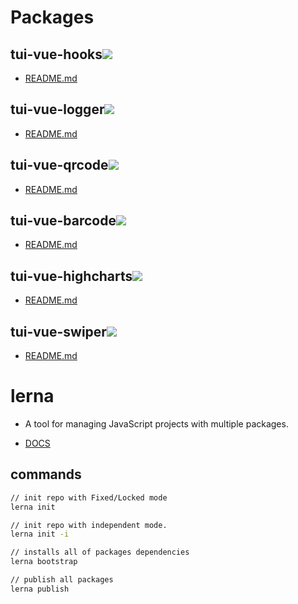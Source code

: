 # Packages

## tui-vue-hooks[<img src="https://img.shields.io/npm/v/tui-vue-hooks.svg">](https://www.npmjs.com/package/tui-vue-hooks)

- [README.md](https://github.com/babytutu/packages/tree/master/packages/tui-vue-hooks)

## tui-vue-logger[<img src="https://img.shields.io/npm/v/tui-vue-logger.svg">](https://www.npmjs.com/package/tui-vue-logger)

- [README.md](https://github.com/babytutu/packages/tree/master/packages/tui-vue-logger)

## tui-vue-qrcode[<img src="https://img.shields.io/npm/v/tui-vue-qrcode.svg">](https://www.npmjs.com/package/tui-vue-qrcode)

- [README.md](https://github.com/babytutu/packages/tree/master/packages/tui-vue-qrcode)

## tui-vue-barcode[<img src="https://img.shields.io/npm/v/tui-vue-barcode.svg">](https://www.npmjs.com/package/tui-vue-barcode)

- [README.md](https://github.com/babytutu/packages/tree/master/packages/tui-vue-barcode)

## tui-vue-highcharts[<img src="https://img.shields.io/npm/v/tui-vue-highcharts.svg">](https://www.npmjs.com/package/tui-vue-highcharts)

- [README.md](https://github.com/babytutu/packages/tree/master/packages/tui-vue-highcharts)

## tui-vue-swiper[<img src="https://img.shields.io/npm/v/tui-vue-swiper.svg">](https://www.npmjs.com/package/tui-vue-swiper)

- [README.md](https://github.com/babytutu/packages/tree/master/packages/tui-vue-swiper)


# lerna

- A tool for managing JavaScript projects with multiple packages.

- [DOCS](https://lerna.js.org/)

## commands

```bash
// init repo with Fixed/Locked mode
lerna init

// init repo with independent mode.
lerna init -i

// installs all of packages dependencies
lerna bootstrap

// publish all packages
lerna publish
```